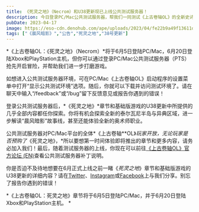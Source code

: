 ```yaml
---
title: 《死灵之地》（Necrom）和U38更新现已上线公共测试服务器！
description: 今日登录PC/Mac公共测试服务器，帮我们一同测试《上古卷轴OL》的全新史诗级章节和更新！
pubDate: 2023-04-17
image: https://eso-cdn.denohub.com/ape/uploads/2023/04/fe22b9a49f13611d94a7fe8193e44b63.jpg
tags: ["《晨风暗影》","公告","死灵之地","38号更新"]
---
```


*《上古卷轴OL：《死灵之地》（Necrom）*将于6月5日登陆PC/Mac，6月20日登陆Xbox和PlayStation主机，但你可以通过登录PC/Mac公共测试服务器（PTS）抢先开启冒险，并帮助我们进一步打磨游戏。

如想进入公共测试服务器环境，可在PC/Mac《上古卷轴OL》启动程序的设置菜单中打开“显示公共测试环境”选项。随后，你就可以下载并访问测试环境了。请在聊天中输入“/feedback”或“/bug”留下反馈意见或报告你遇到的错误！

登录公共测试服务器后，*《死灵之地》*章节和基础版游戏的U38更新中所提供的几乎全部内容都任你探索。你将有机会探索全新的泰尔瓦尼半岛与异典区域，进一步解读“晨风暗影”故事线，甚至还能体验全新的奥术师职业。

公共测试服务器对PC/Mac平台的全体*《上古卷轴**OL》_玩家开放，无论玩家是否预购了_《死灵之地》，*所以要想第一时间体验即将推出的章节和更多内容，请务必加入我们！最后，随着测试服务器的上线，你现在可以前往[《上古卷轴OL》官方论坛 (EN)](https://forums.elderscrollsonline.com/en/categories/pts)查看公共测试服务器补丁说明。

你是否迫不及待地想要在6月正式上线之前一睹《_死灵之地_》章节和基础版游戏的U38更新的详细内容？请在[Twitter](https://twitter.com/TESOnline)、[Instagram](https://www.instagram.com/elderscrollsonline/)或[Facebook](https://www.facebook.com/ElderScrollsOnline)上与我们分享。别忘了报告你遇到的错误！

*《上古卷轴OL：死灵之地》章节将于6月5日登陆PC/Mac，并于6月20日登陆Xbox和PlayStation主机。 *
